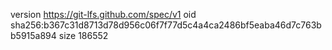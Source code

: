version https://git-lfs.github.com/spec/v1
oid sha256:b367c31d8713d78d956c06f7f77d5c4a4ca2486bf5eaba46d7c763bb5915a894
size 186552
